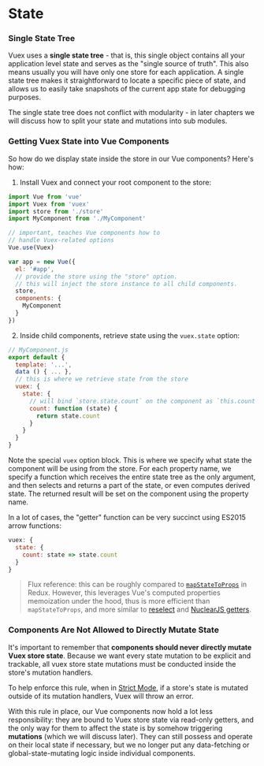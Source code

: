 # State

### Single State Tree

Vuex uses a **single state tree** - that is, this single object contains all your application level state and serves as the "single source of truth". This also means usually you will have only one store for each application. A single state tree makes it straightforward to locate a specific piece of state, and allows us to easily take snapshots of the current app state for debugging purposes.

The single state tree does not conflict with modularity - in later chapters we will discuss how to split your state and mutations into sub modules.

### Getting Vuex State into Vue Components

So how do we display state inside the store in our Vue components? Here's how:

1. Install Vuex and connect your root component to the store:

  ``` js
  import Vue from 'vue'
  import Vuex from 'vuex'
  import store from './store'
  import MyComponent from './MyComponent'

  // important, teaches Vue components how to
  // handle Vuex-related options
  Vue.use(Vuex)

  var app = new Vue({
    el: '#app',
    // provide the store using the "store" option.
    // this will inject the store instance to all child components.
    store,
    components: {
      MyComponent
    }
  })
  ```

2. Inside child components, retrieve state using the `vuex.state` option:

  ``` js
  // MyComponent.js
  export default {
    template: '...',
    data () { ... },
    // this is where we retrieve state from the store
    vuex: {
      state: {
        // will bind `store.state.count` on the component as `this.count`
        count: function (state) {
          return state.count
        }
      }
    }
  }
  ```

  Note the special `vuex` option block. This is where we specify what state the component will be using from the store. For each property name, we specify a function which receives the entire state tree as the only argument, and then selects and returns a part of the state, or even computes derived state. The returned result will be set on the component using the property name.

  In a lot of cases, the "getter" function can be very succinct using ES2015 arrow functions:

  ``` js
  vuex: {
    state: {
      count: state => state.count
    }
  }
  ```

> Flux reference: this can be roughly compared to [`mapStateToProps`](https://github.com/rackt/react-redux/blob/master/docs/api.md#connectmapstatetoprops-mapdispatchtoprops-mergeprops-options) in Redux. However, this leverages Vue's computed properties memoization under the hood, thus is more efficient than `mapStateToProps`, and more similar to [reselect](https://github.com/reactjs/reselect) and [NuclearJS getters](https://optimizely.github.io/nuclear-js/docs/04-getters.html).

### Components Are Not Allowed to Directly Mutate State

It's important to remember that **components should never directly mutate Vuex store state**. Because we want every state mutation to be explicit and trackable, all vuex store state mutations must be conducted inside the store's mutation handlers.

To help enforce this rule, when in [Strict Mode](strict.md), if a store's state is mutated outside of its mutation handlers, Vuex will throw an error.

With this rule in place, our Vue components now hold a lot less responsibility: they are bound to Vuex store state via read-only getters, and the only way for them to affect the state is by somehow triggering **mutations** (which we will discuss later). They can still possess and operate on their local state if necessary, but we no longer put any data-fetching or global-state-mutating logic inside individual components.
